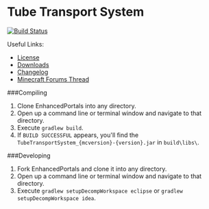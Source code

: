 # Tube Transport System
[![Build Status](https://travis-ci.org/Alz454/TubeTransportSystem.svg)](https://travis-ci.org/Alz454/TubeTransportSystem)

Useful Links:
* [License](docs/LICENSE)
* [Downloads](#)
* [Changelog](docs/changelog/)
* [Minecraft Forums Thread](#)


###Compiling

1. Clone EnhancedPortals into any directory.
2. Open up a command line or terminal window and navigate to that directory.
3. Execute `gradlew build`.
4. If `BUILD SUCCESSFUL` appears, you'll find the `TubeTransportSystem_{mcversion}-{version}.jar` in `build\libs\`.


###Developing

1. Fork EnhancedPortals and clone it into any directory.
2. Open up a command line or terminal window and navigate to that directory.
3. Execute `gradlew setupDecompWorkspace eclipse` or `gradlew setupDecompWorkspace idea`.